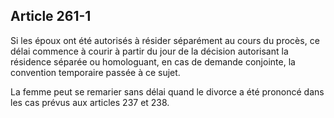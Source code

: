 Article 261-1
----
Si les époux ont été autorisés à résider séparément au cours du procès, ce délai
commence à courir à partir du jour de la décision autorisant la résidence
séparée ou homologuant, en cas de demande conjointe, la convention temporaire
passée à ce sujet.

La femme peut se remarier sans délai quand le divorce a été prononcé dans les
cas prévus aux articles 237 et 238.
